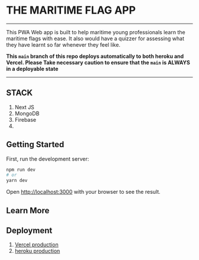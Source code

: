 # THE MARITIME FLAG APP

---
This PWA Web app is built to help maritime young professionals learn the maritime flags with ease. It also would have a quizzer for assessing what they have learnt so far whenever they feel like.

**This `main` branch of this repo deploys automatically to both heroku and Vercel. Please Take necessary caution to ensure that the `main` is ALWAYS in a deployable state**

---

## STACK
1. Next JS
2. MongoDB
3. Firebase
4. 


## Getting Started

First, run the development server:

```bash
npm run dev
# or
yarn dev
```
Open [http://localhost:3000](http://localhost:3000) with your browser to see the result.


## Learn More


## Deployment
1. [Vercel production](https://maritime-flag-app.vercel.app)
2. [heroku production](https://maritime-flag-app.herokuapp.com)